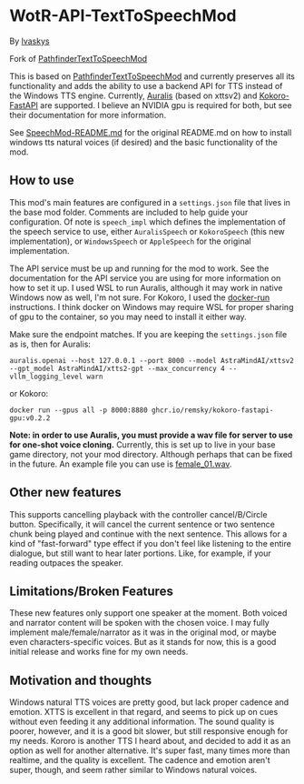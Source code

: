 # WotR-API-TextToSpeechMod
By [lvaskys](https://github.com/lvaskys)

Fork of [PathfinderTextToSpeechMod](https://github.com/Osmodium/PathfinderTextToSpeechMod)

This is based on [PathfinderTextToSpeechMod](https://github.com/Osmodium/PathfinderTextToSpeechMod) and currently preserves all its functionality and adds the ability to use a backend API for TTS instead of the Windows TTS engine. Currently, [Auralis](https://github.com/astramind-ai/Auralis) (based on xttsv2) and [Kokoro-FastAPI](https://github.com/remsky/Kokoro-FastAPI) are supported. I believe an NVIDIA gpu is required for both, but see their documentation for more information.

See [SpeechMod-README.md](SpeechMod-README.md) for the original README.md on how to install windows tts natural voices (if desired) and the basic functionality of the mod.

## How to use

This mod's main features are configured in a `settings.json` file that lives in the base mod folder. Comments are included to help guide your configuration. Of note is `speech_impl` which defines the implementation of the speech service to use, either `AuralisSpeech` or `KokoroSpeech` (this new implementation), or `WindowsSpeech` or `AppleSpeech` for the original implementation.

The API service must be up and running for the mod to work. See the documentation for the API service you are using for more information on how to set it up. I used WSL to run Auralis, although it may work in native Windows now as well, I'm not sure. For Kokoro, I used the [docker-run](https://github.com/remsky/Kokoro-FastAPI?tab=readme-ov-file#get-started) instructions. I think docker on Windows may require WSL for proper sharing of gpu to the container, so you may need to install it either way.

Make sure the endpoint matches. If you are keeping the `settings.json` file as is, then for Auralis:
```
auralis.openai --host 127.0.0.1 --port 8000 --model AstraMindAI/xttsv2 --gpt_model AstraMindAI/xtts2-gpt --max_concurrency 4 --vllm_logging_level warn
```
or Kokoro:
```
docker run --gpus all -p 8000:8880 ghcr.io/remsky/kokoro-fastapi-gpu:v0.2.2
```

**Note: in order to use Auralis, you must provide a wav file for server to use for one-shot voice cloning.** Currently, this is set up to live in your base game directory, not your mod directory. Although perhaps that can be fixed in the future. An example file you can use is [female_01.wav](samples/female_01.wav).

## Other new features
This supports cancelling playback with the controller cancel/B/Circle button. Specifically, it will cancel the current sentence or two sentence chunk being played and continue with the next sentence. This allows for a kind of "fast-forward" type effect if you don't feel like listening to the entire dialogue, but still want to hear later portions. Like, for example, if your reading outpaces the speaker.

## Limitations/Broken Features
These new features only support one speaker at the moment. Both voiced and narrator content will be spoken with the chosen voice. I may fully implement male/female/narrator as it was in the original mod, or maybe even characters-specific voices. But as it stands for now, this is a good initial release and works fine for my own needs.

## Motivation and thoughts
Windows natural TTS voices are pretty good, but lack proper cadence and emotion. XTTS is excellent in that regard, and seems to pick up on cues without even feeding it any additional information. The sound quality is poorer, however, and it is a good bit slower, but still responsive enough for my needs. Kororo is another TTS I heard about, and decided to add it as an option as well for another alternative. It's super fast, many times more than realtime, and the quality is excellent. The cadence and emotion aren't super, though, and seem rather similar to Windows natural voices.